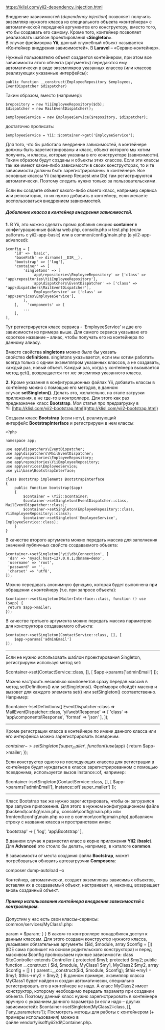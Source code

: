 https://klisl.com/yii2-dependency_injection.html

Внедрение зависимостей (_dependency injection_) позволяет получить экземпляр нужного класса из специального объекта «контейнера» с автоматической передачей аргументов его конструктору, вместо того, что бы создавать его самому. Кроме того, контейнер позволяет реализовать шаблон проектирования «**Singleton**».  
В случае фреймворка **Yii**, данный служебный объект называется «Контейнер внедрения зависимостей». В **Laravel** – «Сервис-контейнер».  
  
Нужный пользователю объект создается контейнером, при этом все зависимости этого объекта (аргументы) передаются ему автоматически в виде экземпляров указанных классов (или классов реализующих указанные интерфейсы):  

```
public function __construct(EmployeeRepository $employees, EventDispatcher $dispatcher)
```
  
Таким образом, вместо (например):  

```
$repository = new YiiEmployeeRepository($db);
$dispatcher = new MailEventDispatcher();

$employeeService = new EmployeeService($repository, $dispatcher);
```

достаточно прописать:  

```
$employeeService = Yii::$container->get('EmployeeService');
```

  
Для того, что бы работало внедрение зависимостей, в контейнере должны быть зарегистрированы и класс, объект которого мы хотим получить, и классы, которые указаны в его конструкторе (зависимости). Таким образом будут созданы и объекты этих классов. Если эти классы так же имеют какие-либо зависимости в своих конструкторах, то и те зависимости должны быть зарегистрированны в контейнере. Все основные классы Yii (например Request или Db) там регистрируются автоматически. Поэтому следить нужно только за пользовательскими.  
  
Если вы создаете объект какого-либо своего класс, например сервиса или репозитория, то их нужно добавить в контейнер, если желаете воспользоваться внедрением зависимостей.  
  
  

##### Добаление класса в контейнер внедрения зависимостей.

  
**1.** В Yii, это можно сделать прямо добавив секцию **container** в конфигурационные файлы web.php, console.php и test.php (если работать с yii2-app-basic) или в common/config/main.php (в yii2-app-advanced):  

```
$config = [
    'id' => 'basic',
    'basePath' => dirname(__DIR__),
    'bootstrap' => ['log'],
    'container' => [
        'singletons' => [
            'app\repositories\EmployeeRepository' => ['class' => 'app\repositories\YiiEmployeeRepository'],
            'app\dispatchers\EventDispatcher' => ['class' => 'app\dispatchers\MailEventDispatcher'],
            'EmployeeService' => ['class' => 'app\services\EmployeeService'],
        ],
    ],    'components' => [
        ...
    ],
],
```

  
Тут регистрируется класс сервиса - 'EmployeeService' и две его зависимости из примера выше. Для самого сервиса указываю его короткое название – алиас, чтобы получать его из контейнера по данному алиасу.  
  
Вместо свойства **singletons** можно было бы указать свойство **definitions**. singletons указывается, если мы хотим работать всегда только с одним экземпляром указанных классов, а не создавать, каждый раз, новый объект. Каждый раз, когда у контейнера вызывается метод get(), возвращается тот же экземпляр указанного класса.  
  
  
  
**2.** Кроме указания в конфигурационных файлах Yii, добавить классы в контейнер можно с помощью его методов, в данном случае **setSingleton()**. Делать это, желательно, на этапе загрузки приложения, а не где-то в контроллере. Для этого как раз предназначен класс **Bootstrap**. Моя статья про предзагрузку в Yii [http://klisl.com/yii2-bootstrap.html](http://klisl.com/yii2-bootstrap.html)  
  
Создаем класс **Bootstrap** (если нету), реализующий интерфейс **BootstrapInterface** и регистрируем в нем классы:  

```
<?php

namespace app;

use app\dispatchers\EventDispatcher;
use app\dispatchers\MailEventDispatcher;
use app\repositories\EmployeeRepository;
use app\repositories\YiiEmployeeRepository;
use app\services\EmployeeService;
use yii\base\BootstrapInterface;

class Bootstrap implements BootstrapInterface
{
    public function bootstrap($app)
    {
        $container = \Yii::$container;
        $container->setSingleton(EventDispatcher::class, MailEventDispatcher::class);
        $container->setSingleton(EmployeeRepository::class, YiiEmployeeRepository::class);
        $container->setSingleton('EmployeeService', EmployeeService::class);
    }
}
```

  
В качестве второго аргумента можно передать массив для заполнения значений публичных свойств создаваемого объекта:  

```
$container->setSingleton('yii\db\Connection', [
 'dsn' => 'mysql:host=127.0.0.1;dbname=demo',
 'username' => 'root',
 'password' => '',
 'charset' => 'utf8',
]);
```

Можно передавать анонимную функцию, которая будет выполнена при обращении к контейнеру (т.е. при запросе объекта):  

```
$container->setSingleton(MailerInterface::class, function () use ($app) {
 return $app->mailer;
});
```

  
В качестве третьего аргумента можно передать массив параметров для конструктора создаваемого объекта:  

```
$container->setSingleton(ContactService::class, [], [
    $app->params['adminEmail']
]);
```

  

---

  
Если не нужно использовать шаблон проектирования Singleton, регистрируем используя метод set:  

$container->set(ContactService::class, [], [
            $app->params['adminEmail']
        ]);

  
Можно настроить несколько компонентов сразу передав массив в метод setDefinitions() или setSingletons(). Фреймворк обойдёт массив и вызовет для каждого элемента set() или setSingleton() соответственно. Например:  

$container->setDefinitions([
  EventDispatcher::class => MailEventDispatcher::class,
  'yii\web\Response' => [
     'class' => 'app\components\Response',
     'format' => 'json'
  ],
]);

  

---

  
Кроме регистрации класса в контейнере по имени данного класса или его интерфейса можно зарегистрировать псевдоним:  

$container->setSingleton('super_mailer', function () use ($app) {
    return $app->mailer;
});

Если конструктор одного из последующих классов для регистрации в контейнере будет нуждаться в классе зарегистрированном с помощью псевдонима, используется вызов Instance::of, например:  

$container->setSingleton(ContactService::class, [], [
    $app->params['adminEmail'],
    Instance::of('super_mailer')
]);

  

---

  
Класс Bootstrap так же нужно зарегистрировать, чтобы он загрузился при запуске приложения. Для этого в нужном конфигурационном файле (backend\config\main.php, console\config\main.php или frontend\config\main.php но не в common\config\main.php) добавляем строку с название класса и пространством имен:  

'bootstrap' => [
    'log',
    'app\Bootstrap'
    ],

  
В данном случае я разместил класс в корне приложения **Yii2** (**basic**). Для **Advanced** это стоило бы делать, например, в каталоге **common**.  
  
В зависимости от места создания файла **Bootstrap**, может потребоваться обновить автозагрузчик **Composera**:  

composer dump-autoload –o

  
Контейнер, автоматически, создает экземпляры зависимых объектов, вставляя их в создаваемый объект, настраивает и, наконец, возвращает вновь созданный объект.  
  
  

##### Пример использования контейнера внедрения зависимостей с контроллером.

  
Допустим у нас есть свои классы-сервисы:  
common/services/MyClass1.php:  

<?php

namespace app\services;

class MyClass1
{

}

и common/services/MyClass2.php:  

<?php

namespace app\services;

class MyClass2
{
    public $param;

    public function __construct($param)
    {
        $this->param = $param;
    }

}

  
В каком-то контроллере понадобился доступ к данным классам. Для этого создаем конструктор нужного класса, указываем обязательные аргументы ($id, $module, array $config = []) (IDE сама пропишет на основе родительского конструктора) и перед массивом $config прописываем нужные зависимости:  

class SiteController extends Controller
{

    protected $my1;
    protected $my2;

    public function __construct
    (
        $id, 
        $module, 
        MyClass1 $my1, 
        MyClass2 $my2, 
        array $config = []
    )
    {
        parent::__construct($id, $module, $config);
        $this->my1 = $my1;
        $this->my2 = $my2;
    }

  
В данном примере, экземпляр класса MyClass1 будет найден и создан автоматически, специально регистрировать его в контейнере не надо. А класс MyClass2 имеет конструктор, которому необходимо передать параметр при создании объекта. Поэтому данный класс нужно зарегистрировать в контейнере вручную с указанием данного параметра (и если надо – других зависимостей):  

$container->setSingleton(MyClass2::class, [], ['any_parameters']);

  
Посмотреть методы для работы с контейнером (+ примеры использования) можно в файле vendor\yiisoft\yii2\di\Container.php.